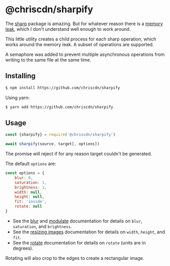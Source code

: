 # @chriscdn/sharpify

The [sharp](https://www.npmjs.com/package/sharp) package is amazing.  But for whatever reason there is a [memory leak](https://github.com/lovell/sharp/issues/955), which I don't understand well enough to work around.

This little utility creates a child process for each sharp operation, which works around the memory leak.  A subset of operations are supported.

A semaphore was added to prevent multiple asynchronous operations from writing to the same file at the same time.

## Installing

```bash
$ npm install https://github.com/chriscdn/sharpify
```

Using yarn:

```bash
$ yarn add https://github.com/chriscdn/sharpify
```

## Usage

```js
const {sharpify} = require('@chriscdn/sharpify')

await sharpify(source, target[, options])
```

The promise will reject if for any reason target couldn't be generated.

The default `options` are:

```js
const options = {
	blur: 0,
	saturation: 1,
	brightness: 1,
	width: null,
	height: null,
	fit: 'inside',
	rotate: null
}
```

- See the [blur](https://sharp.pixelplumbing.com/api-operation#blur) and [modulate](https://sharp.pixelplumbing.com/api-operation#modulate) documentation for details on `blur`, `saturation`, and `brightness`.
- See the [resizing images](https://sharp.pixelplumbing.com/api-resize) documentation for details on `width`, `height`, and `fit`.
- See the [rotate](https://sharp.pixelplumbing.com/api-operation#rotate) documentation for details on `rotate` (units are in degrees).

Rotating will also crop to the edges to create a rectangular image.
